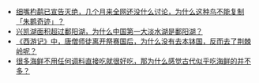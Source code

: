 + [细嘴杓鹬已宣告灭绝，几个月来全网还没什么讨论，为什么这种鸟不能复制「朱鹮奇迹」？](https://daily.zhihu.com/story/9779540)
+ [兴凯湖面积超过鄱阳湖，为什么中国第一大淡水湖是鄱阳湖？](https://daily.zhihu.com/story/9779529)
+ [《西游记》中，唐僧师徒离开祭赛国后，为什么没有去本钵国，反而去了荆棘岭呢？](https://daily.zhihu.com/story/9779533)
+ [很多海鲜不用任何调料直接吃就很好吃，那为什么感觉古代似乎吃海鲜的并不多？](https://daily.zhihu.com/story/9779537)
